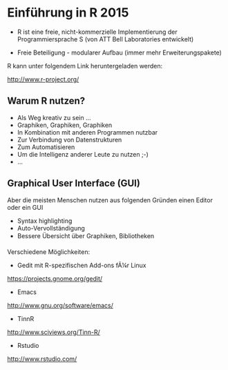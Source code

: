 Einführung in R 2015
===================

* R ist eine freie, nicht-kommerzielle Implementierung der Programmiersprache S (von ATT Bell Laboratories entwickelt)

* Freie Beteiligung - modularer Aufbau (immer mehr Erweiterungspakete)


R kann unter folgendem Link heruntergeladen werden:

<http://www.r-project.org/>

Warum R nutzen?
-------------

* Als Weg kreativ zu sein ...
* Graphiken, Graphiken, Graphiken
* In Kombination mit anderen Programmen nutzbar
* Zur Verbindung von Datenstrukturen
* Zum Automatisieren
* Um die Intelligenz anderer Leute zu nutzen ;-)
* ...

Graphical User Interface (GUI)
-------------

Aber die meisten Menschen nutzen aus folgenden Gründen einen Editor oder ein GUI 

* Syntax highlighting
* Auto-Vervollständigung
* Bessere Übersicht über  Graphiken, Bibliotheken


Verschiedene Möglichkeiten:

* Gedit mit R-spezifischen Add-ons fÃ¼r Linux

<https://projects.gnome.org/gedit/>

* Emacs

<http://www.gnu.org/software/emacs/>

* TinnR

<http://www.sciviews.org/Tinn-R/>

* Rstudio

<http://www.rstudio.com/>


